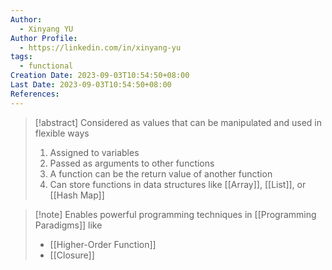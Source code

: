 ```yaml
---
Author:
  - Xinyang YU
Author Profile:
  - https://linkedin.com/in/xinyang-yu
tags:
  - functional
Creation Date: 2023-09-03T10:54:50+08:00
Last Date: 2023-09-03T10:54:50+08:00
References:
---
```

>[!abstract] Considered as values that can be manipulated and used in flexible ways
>1. Assigned to variables
>2. Passed as arguments to other functions
>3. A function can be the return value of another function
>4. Can store functions in data structures like [[Array]], [[List]], or [[Hash Map]]

>[!note] Enables powerful programming techniques in [[Programming Paradigms]] like
>- [[Higher-Order Function]]
>- [[Closure]]